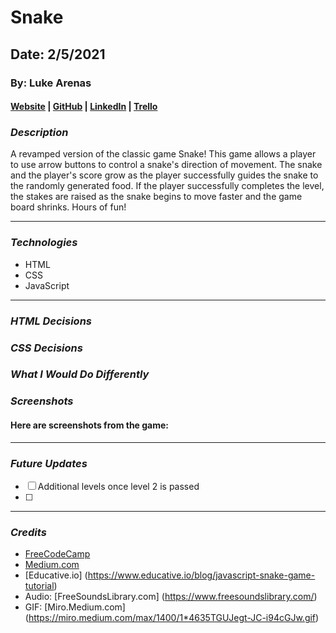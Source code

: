 # Snake

## Date: 2/5/2021

### By: Luke Arenas

#### [Website](https://lukearenas.github.io/Personal-Website/) | [GitHub](https://github.com/LukeArenas) | [LinkedIn](https://www.linkedin.com/in/lukearenas/) | [Trello](https://trello.com/b/VDEvoalZ/snake)

### ***Description***

A revamped version of the classic game Snake! This game allows a player to use arrow buttons to control a snake's direction of movement. The snake and the player's score grow as the player successfully guides the snake to the randomly generated food. If the player successfully completes the level, the stakes are raised as the snake begins to move faster and the game board shrinks. Hours of fun!

***

### ***Technologies***

* HTML
* CSS
* JavaScript

***

### ***HTML Decisions***


### ***CSS Decisions***


### ***What I Would Do Differently***


### ***Screenshots***

#### Here are screenshots from the game:



***

### ***Future Updates***

- [ ] Additional levels once level 2 is passed
- [ ] 

***

### ***Credits***

* [FreeCodeCamp](https://www.freecodecamp.org/news/how-to-build-a-snake-game-in-javascript/)
* [Medium.com](https://medium.com/writeabyte/snake-game-5aaeb80a261a)
* [Educative.io] (https://www.educative.io/blog/javascript-snake-game-tutorial)
* Audio: [FreeSoundsLibrary.com] (https://www.freesoundslibrary.com/)
* GIF: [Miro.Medium.com] (https://miro.medium.com/max/1400/1*4635TGUJegt-JC-i94cGJw.gif)